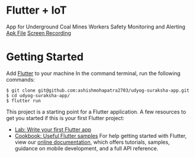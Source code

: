 # Flutter + IoT
App for Underground Coal Mines Workers Safety Monitoring and Alerting
[Apk File](https://drive.google.com/file/d/12BF_liNVr_F79DZaPgOJLeq6hZN0fb-3/view?usp=sharing)
[Screen Recording](https://drive.google.com/file/d/12DCt1J4vT2n3XqnWexaENuIE2VDy64oS/view?usp=sharing)


# Getting Started
Add [Flutter](https://flutter.dev/docs/get-started/install) to your machine 
In the command terminal, run the following commands:

    $ git clone git@github.com:ashishmohapatra2703/udyog-suraksha-app.git
    $ cd udyog-suraksha-app/
    $ flutter run

    
This project is a starting point for a Flutter application.
A few resources to get you started if this is your first Flutter project:
- [Lab: Write your first Flutter app](https://flutter.dev/docs/get-started/codelab)
- [Cookbook: Useful Flutter samples](https://flutter.dev/docs/cookbook)
For help getting started with Flutter, view our
[online documentation](https://flutter.dev/docs), which offers tutorials,
samples, guidance on mobile development, and a full API reference.
